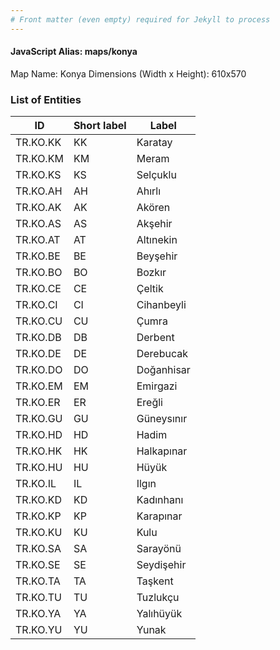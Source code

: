 ```yaml
---
# Front matter (even empty) required for Jekyll to process
---
```


#### JavaScript Alias: maps/konya

Map Name: Konya
Dimensions (Width x Height): 610x570





### List of Entities

ID | Short label | Label
---|---|---|
TR.KO.KK | KK | Karatay
TR.KO.KM | KM | Meram
TR.KO.KS | KS | Selçuklu
TR.KO.AH | AH | Ahırlı
TR.KO.AK | AK | Akören
TR.KO.AS | AS | Akşehir
TR.KO.AT | AT | Altınekin
TR.KO.BE | BE | Beyşehir
TR.KO.BO | BO | Bozkır
TR.KO.CE | CE | Çeltik
TR.KO.CI | CI | Cihanbeyli
TR.KO.CU | CU | Çumra
TR.KO.DB | DB | Derbent
TR.KO.DE | DE | Derebucak
TR.KO.DO | DO | Doğanhisar
TR.KO.EM | EM | Emirgazi
TR.KO.ER | ER | Ereğli
TR.KO.GU | GU | Güneysınır
TR.KO.HD | HD | Hadim
TR.KO.HK | HK | Halkapınar
TR.KO.HU | HU | Hüyük
TR.KO.IL | IL | Ilgın
TR.KO.KD | KD | Kadınhanı
TR.KO.KP | KP | Karapınar
TR.KO.KU | KU | Kulu
TR.KO.SA | SA | Sarayönü
TR.KO.SE | SE | Seydişehir
TR.KO.TA | TA | Taşkent
TR.KO.TU | TU | Tuzlukçu
TR.KO.YA | YA | Yalıhüyük
TR.KO.YU | YU | Yunak
